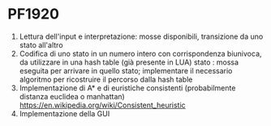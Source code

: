 # PF1920
1. Lettura dell'input e interpretazione: mosse disponibili, transizione da uno stato all'altro
2. Codifica di uno stato in un numero intero con corrispondenza biunivoca, da utilizzare in una hash table (già presente in LUA) stato : mossa eseguita per arrivare in quello stato; implementare il necessario algoritmo per ricostruire il percorso dalla hash table
3. Implementazione di A* e di euristiche consistenti (probabilmente distanza euclidea o manhattan) https://en.wikipedia.org/wiki/Consistent_heuristic
4. Implementazione della GUI
